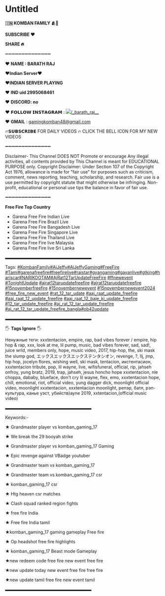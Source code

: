 # Untitled

**🇮🇳 KOMBAN FAMILY 🫂💜**

**SUBSCRIBE ❤️**

**SHARE 🔥**

➖➖➖➖➖➖➖➖➖➖➖➖➖➖

❤ **NAME : BARATH RAJ**

❤**Indian Server❤️**

❤**INDIAN SERVER PLAYING**

❤ **IND uid 2995068461**

❤ **DISCORD: no**

❤ 𝗙𝗢𝗟𝗟𝗢𝗪 𝗜𝗡𝗦𝗧𝗔𝗚𝗥𝗔𝗠 : [![](https://t9016549740.p.clickup-attachments.com/t9016549740/b54aa75c-de1c-44d7-8591-4490af752fb6/image.png)](https://www.instagram.com/_barath_raj__/profilecard/?igsh=MXVsbjN1emVqdmg0Nw==)[/\_barath\_raj\_\_](https://www.instagram.com/_barath_raj__/profilecard/?igsh=MXVsbjN1emVqdmg0Nw==)

❤ **GMAIL** : [gamingkomban48@gmail.com](http://gamingkomban48@gmail.com)

🔥𝗦𝗨𝗕𝗦𝗖𝗥𝗜𝗕𝗘 FOR DAILY VIDEOS 🔥 CLICK THE BELL ICON FOR MY NEW VIDEOS

➖➖➖➖➖➖➖➖➖➖➖➖➖➖

Disclaimer- This Channel DOES NOT Promote or encourage Any illegal activities, all contents provided by This Channel is meant for EDUCATIONAL PURPOSE only. Copyright Disclaimer: Under Section 107 of the Copyright Act 1976, allowance is made for "fair use" for purposes such as criticism, comment, news reporting, teaching, scholarship, and research. Fair use is a use permitted by copyright statute that might otherwise be infringing. Non-profit, educational or personal use tips the balance in favor of fair use.

➖➖➖➖➖➖➖➖➖➖➖➖➖➖

**Free Fire Top Country**

*   Garena Free Fire Indian Live
*   Garena Free Fire Brazil Live
*   Garena Free Fire Bangadesh Live
*   Garena Free Fire Singapore Live
*   Garena Free Fire Thailand Live
*   Garena Free Fire live Malaysia
*   Garena Free Fire live Sri Lanka

▬▬▬▬▬▬▬▬▬▬▬▬▬▬▬▬▬▬▬▬

Tags: [#KombanFamily](https://www.youtube.com/@BARATH_RAJ)[#AjJeffy](https://www.youtube.com/hashtag/ajjeffy)[#AjJeffyGaming](https://www.youtube.com/hashtag/ajjeffygaming)[#FreeFire](https://www.youtube.com/hashtag/freefire) [#Tami](https://www.youtube.com/hashtag/tami)[#garenafreefire](https://www.youtube.com/hashtag/garenafreefire)[#freefirelive](https://www.youtube.com/hashtag/freefirelive)[#raistar](https://www.youtube.com/hashtag/raistar)[#gyangaming](https://www.youtube.com/hashtag/gyangaming)[#gayanlive](https://www.youtube.com/hashtag/gayanlive)[#gtking](https://www.youtube.com/hashtag/gtking)[#hariscar](https://www.youtube.com/hashtag/hariscar)[#NARIKOOTAM](https://www.youtube.com/hashtag/narikootam)[#AjRat12TarUpdateFreeFire](https://www.youtube.com/hashtag/ajrat12tarupdatefreefire) [#ffnewevent](https://www.youtube.com/hashtag/ffnewevent) [#TonightUpdate](https://www.youtube.com/hashtag/tonightupdate) [#ajrat12tarupdatefreefire](https://www.youtube.com/hashtag/ajrat12tarupdatefreefire) [#ajrat12tarupdatefreefire](https://www.youtube.com/hashtag/ajrat12tarupdatefreefire) [#15novemberfreefire](https://www.youtube.com/hashtag/15novemberfreefire) [#15novembernewevent](https://www.youtube.com/hashtag/15novembernewevent) [#15novembernewevent2024](https://www.youtube.com/hashtag/15novembernewevent2024) [#free\_fire\_new\_event](https://www.youtube.com/hashtag/free_fire_new_event) [#rat\_12\_tar\_udate](https://www.youtube.com/hashtag/rat_12_tar_udate) [#aaj\_raat\_update\_freefire](https://www.youtube.com/hashtag/aaj_raat_update_freefire) [#aaj\_raat\_12\_update\_freefire](https://www.youtube.com/hashtag/aaj_raat_12_update_freefire) [#aaj\_raat\_12\_baje\_ki\_update\_freefire](https://www.youtube.com/hashtag/aaj_raat_12_baje_ki_update_freefire) [#12\_tar\_update\_freefire](https://www.youtube.com/hashtag/12_tar_update_freefire) [#aj\_rat\_12\_tar\_update\_freefire](https://www.youtube.com/hashtag/aj_rat_12_tar_update_freefire) [#aj\_rat\_12\_tar\_update\_freefire\_bangla](https://www.youtube.com/hashtag/aj_rat_12_tar_update_freefire_bangla)[#ob42update](https://www.youtube.com/hashtag/ob42update)

▬▬▬▬▬▬▬▬▬▬▬▬▬▬▬▬▬▬▬▬

🖐️ **Tags Ignore** 🖐️

Ненужные теги: xxxtentacion, empire, rap, bad vibes forever / empire, hip hop & rap, xxx, look at me, lil pump, music, bad vibes forever, sad, sad!, juice wrld, members only, hope, music video, 2017, hip-hop, the, ski mask the slump god, エックスエックスエックステンタシオン, revenge, ?, llj, jmp, hip hop, jocelyn flores, wishing well, ski mask, tentacion, икстентасион, xxxtentacion tribute, pop, lil wayne, live, wifisfuneral, official, rip, jahseh onfroy, yung bratz, 2019, trap, jahseh, jesus honcho hope xxxtentacion, nle choppa, dababy, blueface, don't cry lil wayne, flex, emo, xxxtentacion hope, chill, emotional, riot, official video, yung dagger dick, moonlight official video, moonlight xxxtentacion, xxxtentacion moonlight, репэр, батл, рэп-культура, канье уэст, убийств)ayne 2019, xxtentacion,(official music video)

▬▬▬▬▬▬▬▬▬▬▬▬▬▬▬▬▬▬▬▬

Keywords:-

★ Grandmaster player vs komban\_gaming\_17

★ We break the 29 booyah strike

★ Grandmaster player vs komban\_gaming\_17 Gaming

★ Epic revenge against VBadge youtuber

★ Grandmaster team vs komban\_gaming\_17

★ Grandmaster team vs komban\_gaming\_17 csr

★ komban\_gaming\_17 csr

★ Htg heaven csr matches

★ Clash squad ranked region fights

★ free fire India

★ Free fire India tamil

★komban\_gaming\_17 gaming gameplay Free fire

★ Op headshot free fire highlights

★ komban\_gaming\_17 Beast mode Gameplay

★new redeem code free fire new event free fire

★new update today new event free fire free fire

★new update tamil free fire new event tamil

▬▬▬▬▬▬▬▬▬▬▬▬▬▬▬▬▬▬▬▬
